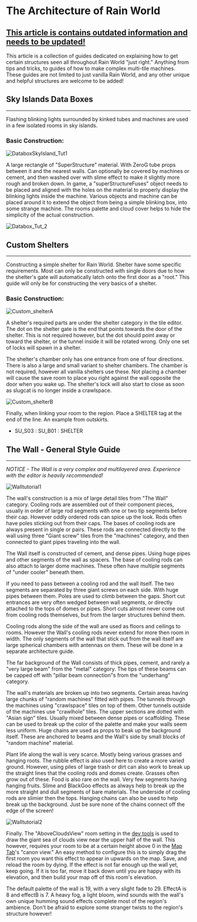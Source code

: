 # The Architecture of Rain World

## **<u>This article is contains outdated information and needs to be updated!</u>**

This article is a collection of guides dedicated on explaining how to get certain structures seen all throughout Rain World "just right." Anything from tips and tricks, to guides of how to make complex multi-tile machines. These guides are not limited to just vanilla Rain World, and any other unique and helpful structures are welcome to be added!



## Sky Islands Data Boxes

---

Flashing blinking lights surrounded by kinked tubes and machines are used in a few isolated rooms in sky islands.

### Basic Construction:

![DataboxSkyIsland_Tut1](../../assets/rwarchitecture/temp/DataboxSkyIsland_Tut1.png)

A large rectangle of "SuperStructure" material. With ZeroG tube props between it and the nearest walls. Can optionally be covered by machines or cement, and then washed over with slime effect to make it slightly more rough and broken down. In game, a "superStructureFuses" object needs to be placed and aligned with the holes on the material to properly display the blinking lights inside the machine. Various objects and machine can be placed around it to extend the object from being a simple blinking box, into some strange machine. The rooms palette and cloud cover helps to hide the simplicity of the actual construction.

![Databox_Tut_2](../../assets/rwarchitecture/temp/Databox_Tut_2.gif)



## Custom Shelters

---

Constructing a simple shelter for Rain World. Shelter have some specific requirements. Most can only be constructed with single doors due to how the shelter's gate will automatically latch onto the first door as a "root." This guide will only be for constructing the very basics of a shelter.

### Basic Construction:

![Custom_shelterA](../../assets/rwarchitecture/temp/Custom_shelterA.png)

A shelter's required parts are under the shelter category in the tile editor. The dot on the shelter gate is the end that points towards the door of the shelter. This is not required however, but the dot should point away or toward the shelter, or the tunnel inside it will be rotated wrong. Only one set of locks will spawn in a shelter.

The shelter's chamber only has one entrance from one of four directions. There is also a large and small variant to shelter chambers. The chamber is not required, however all vanilla shelters use these. Not placing a chamber will cause the save room to place you right against the wall opposite the door when you wake up. The shelter's lock will also start to close as soon as slugcat is no longer inside a crawlspace.

![Custom_shelterB](../../assets/rwarchitecture/temp/Custom_shelterB.png)

Finally, when linking your room to the region. Place a SHELTER tag at the end of the line. An example from outskirts.

- SU_S03 : SU_B01 : SHELTER



## The Wall - General Style Guide

---

*NOTICE - The Wall is a very complex and multilayered area. Experience with the editor is heavily recommended!*

![Walltutorial1](../../assets/rwarchitecture/temp/Walltutorial1.png)

The wall's construction is a mix of large detail tiles from "The Wall" category. Cooling rods are assembled out of their component pieces, usually in order of large rod segments with one or two tip segments before their cap. However oddly ordered rods can spice up the look. Rods often have poles sticking out from their caps. The bases of cooling rods are always present in single or pairs. These rods are connected directly to the wall using three "Giant screw" tiles from the "machines" category, and then connected to giant pipes traveling into the wall.

The Wall itself is constructed of cement, and dense pipes. Using huge pipes and other segments of the wall as spacers. The base of cooling rods can also attach to larger dome machines. These often have multiple segments of "under cooler" beneath them.

If you need to pass between a cooling rod and the wall itself. The two segments are separated by three giant screws on each side. With huge pipes between them. Poles are used to climb between the gaps. Short cut entrances are very often wedged between wall segments, or directly attached to the tops of domes or pipes. Short cuts almost never come out from cooling rods themselves, but from the larger structures behind them.

Cooling rods along the side of the wall are used as floors and ceilings to rooms. However the Wall's cooling rods never extend for more then room in width. The only segments of the wall that stick out from the wall itself are large spherical chambers with antennas on them. These will be done in a separate architecture guide.

The far background of the Wall consists of thick pipes, cement, and rarely a "very large beam" from the "metal" category. The tips of these beams can be capped off with "pillar beam connection"s from the "underhang" category.

The wall's materials are broken up into two segments. Certain areas having large chunks of "random machines" fitted with pipes. The tunnels through the machines using "crawlspace" tiles on top of them. Other tunnels outside of the machines use "crawlhole" tiles. The upper sections are dotted with "Asian sign" tiles. Usually mixed between dense pipes or scaffolding. These can be used to break up the color of the palette and make your walls seem less uniform. Huge chains are used as props to beak up the background itself. These are anchored to beams and the Wall's side by small blocks of "random machine" material.

Plant life along the wall is very scarce. Mostly being various grasses and hanging roots. The rubble effect is also used here to create a more varied ground. However, using piles of large trash or dirt can also work to break up the straight lines that the cooling rods and domes create. Grasses often grow out of these. Food is also rare on the wall. Very few segments having hanging fruits. Slime and BlackGoo effects as always help to break up the more straight and dull segments of bare materials. The underside of cooling rods are slimier then the tops. Hanging chains can also be used to help break up the background. Just be sure none of the chains connect off the edge of the screen!

![Walltutorial2](../../assets/rwarchitecture/temp/Walltutorial2.png)

Finally. The "AboveCloudsView" room setting in the [dev tools](https://rain-world-modding.fandom.com/wiki/Dev_Tools) is used to draw the giant sea of clouds view near the upper half of the wall. This however, requires your room to be at a certain height above 0 in the [Map Tab](https://rain-world-modding.fandom.com/wiki/Map_Tab)'s "canon view." An easy method to configure this is to simply drag the first room you want this effect to appear in upwards on the map. Save, and reload the room by dying. If the effect is not far enough up the wall yet, keep going. If it is too far, move it back down until you are happy with its elevation, and then build your map off of this room's elevation.

The default palette of the wall is 19, with a very slight fade to 29. EffectA is 8 and effectB is 7. A heavy fog, a light bloom, wind sounds with the wall's own unique humming sound effects complete most of the region's ambience. Don't be afraid to explore some stranger twists to the region's structure however!